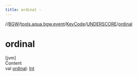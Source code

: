 ```yaml
---
title: ordinal -
---
```

//[BGW](../../../../index.md)/[tools.aqua.bgw.event](../../index.md)/[KeyCode](../index.md)/[UNDERSCORE](index.md)/[ordinal](ordinal.md)



# ordinal  
[jvm]  
Content  
val [ordinal](ordinal.md): [Int](https://kotlinlang.org/api/latest/jvm/stdlib/kotlin/-int/index.html)  




